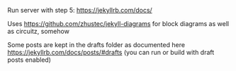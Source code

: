 Run server with step 5: https://jekyllrb.com/docs/

Uses https://github.com/zhustec/jekyll-diagrams for block diagrams as well as circuitz, somehow

Some posts are kept in the drafts folder as documented here https://jekyllrb.com/docs/posts/#drafts (you can run or build with draft posts enabled)